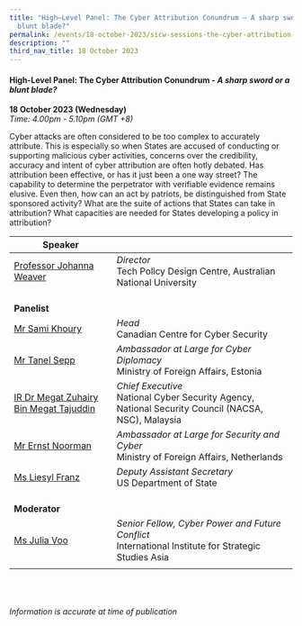```yaml
---
title: "High–Level Panel: The Cyber Attribution Conundrum – A sharp sword or a
  blunt blade?"
permalink: /events/18-october-2023/sicw-sessions-the-cyber-attribution-conundrum/
description: ""
third_nav_title: 18 October 2023
---
```

#### **High-Level Panel: The Cyber Attribution&nbsp;Conundrum - *A sharp&nbsp;sword or a blunt&nbsp;blade?***

**18 October 2023 (Wednesday)**  
*Time: 4.00pm - 5.10pm (GMT +8)*

Cyber attacks are often considered to be too complex to accurately attribute. This is especially so when States are accused of conducting or supporting malicious cyber activities, concerns over the credibility, accuracy and intent of cyber attribution are often hotly debated. Has attribution been effective, or has it just been a one way street? The capability to determine the perpetrator with verifiable evidence remains elusive. Even then, how can an act by patriots, be distinguished from State sponsored activity? What are the suite of actions that States can take in attribution? What capacities are needed for States developing a policy in attribution?

|**Speaker**          |                                                              |
| -------- | -------- |
| [Professor Johanna Weaver](/speakers/professor-johanna-weaver/)  | *Director* <br>Tech Policy Design Centre, Australian National University     |
|<br>**Panelist**          |                                                              |
| [Mr Sami Khoury](/speakers/mr-sami-khoury/)  | *Head*<br>Canadian Centre for Cyber Security       |
| [Mr Tanel Sepp](/speakers/mr-tanel-sepp/)  | *Ambassador at Large for Cyber Diplomacy* <br>Ministry of Foreign Affairs, Estonia     |
| [IR Dr Megat Zuhairy Bin Megat Tajuddin](/speakers/ir-dr-megat-zuhairy-bin-megat-tajuddin/)  | *Chief Executive* <br>National Cyber Security Agency, National Security Council (NACSA, NSC), Malaysia     |
| [Mr Ernst Noorman](/speakers/mr-ernst-noorman/)  | *Ambassador at Large for Security and Cyber*<br>Ministry of Foreign Affairs, Netherlands       |
| [Ms Liesyl Franz](/speakers/ms-liesyl-franz/)  | *Deputy Assistant Secretary*<br>US Department of State       |
|<br> **Moderator**          |                                                           |
| [Ms Julia Voo](/speakers/ms-julia-voo/)  | *Senior Fellow, Cyber Power and Future Conflict*<br>International Institute for Strategic Studies Asia                |
| | |

<br><br><br>
*Information is accurate at time of publication*